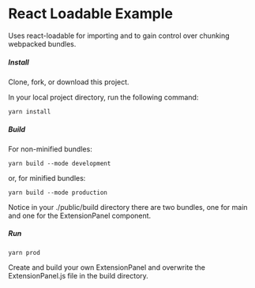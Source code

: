 # React Loadable Example

Uses react-loadable for importing and to gain control over chunking webpacked bundles. 

##### Install

Clone, fork, or download this project.

In your local project directory, run the following command:

`yarn install`


##### Build

For non-minified bundles:

`yarn build --mode development`

or, for minified bundles:

`yarn build --mode production`

Notice in your ./public/build directory there are two bundles, one for main and one for the ExtensionPanel component.


##### Run 

`yarn prod`

Create and build your own ExtensionPanel and overwrite the ExtensionPanel.js file in the build directory.
